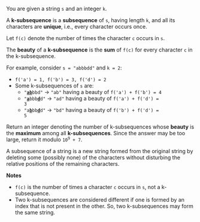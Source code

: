 You are given a string `s` and an integer `k`.

A **k-subsequence** is a **subsequence** of `s`, having length `k`, and all its characters are **unique**, i.e., every character occurs once.

Let `f(c)` denote the number of times the character `c` occurs in `s`.

The **beauty** of a **k-subsequence** is the **sum** of `f(c)` for every character `c` in the k-subsequence.

For example, consider `s = "abbbdd"` and `k = 2`:

- `f('a') = 1, f('b') = 3, f('d') = 2`
- Some k-subsequences of `s` are:
  + <code>"<b><u>ab</u></b>bbd"</code> -> <code>"ab"</code> having a beauty of <code>f('a') + f('b') = 4</code>
  + <code>"<b><u>a</u></b>bbb<b><u>d</u></b>d"</code> -> <code>"ad"</code> having a beauty of <code>f('a') + f('d') = 3</code>
  + <code>"a<b><u>b</u></b>bb<b><u>d</u></b>d"</code> -> <code>"bd"</code> having a beauty of <code>f('b') + f('d') = 5</code>

Return an integer denoting the number of k-subsequences whose **beauty** is the **maximum** among all **k-subsequences**. Since the answer may be too large, return it modulo <code>10<sup>9</sup> + 7</code>.

A subsequence of a string is a new string formed from the original string by deleting some (possibly none) of the characters without disturbing the relative positions of the remaining characters.

**Notes**

- `f(c)` is the number of times a character `c` occurs in `s`, not a k-subsequence.
- Two k-subsequences are considered different if one is formed by an index that is not present in the other. So, two k-subsequences may form the same string.